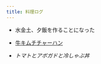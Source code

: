 ```yaml
---
title: 料理ログ
---
```


* 水金土、夕飯を作ることになった

* [牛キムチチャーハン](%E7%89%9B%E3%82%AD%E3%83%A0%E3%83%81%E3%83%81%E3%83%A3%E3%83%BC%E3%83%8F%E3%83%B3.md)

* *トマトとアボガドと冷しゃぶ丼*
